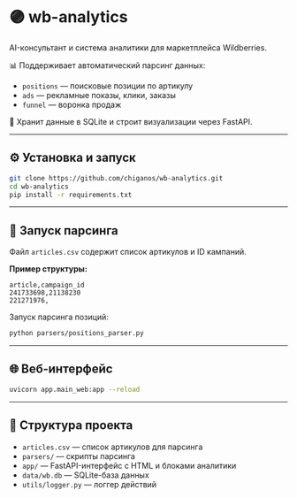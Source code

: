 
# 🟣 wb-analytics

AI-консультант и система аналитики для маркетплейса Wildberries.

📊 Поддерживает автоматический парсинг данных:
- `positions` — поисковые позиции по артикулу
- `ads` — рекламные показы, клики, заказы
- `funnel` — воронка продаж

📂 Хранит данные в SQLite и строит визуализации через FastAPI.

---

## ⚙️ Установка и запуск

```bash
git clone https://github.com/chiganos/wb-analytics.git
cd wb-analytics
pip install -r requirements.txt
```

---

## 🚀 Запуск парсинга

Файл `articles.csv` содержит список артикулов и ID кампаний.

**Пример структуры:**
```csv
article,campaign_id
241733698,21138230
221271976,
```

Запуск парсинга позиций:
```bash
python parsers/positions_parser.py
```

---

## 🌐 Веб-интерфейс

```bash
uvicorn app.main_web:app --reload
```

---

## 📁 Структура проекта

- `articles.csv` — список артикулов для парсинга
- `parsers/` — скрипты парсинга
- `app/` — FastAPI-интерфейс с HTML и блоками аналитики
- `data/wb.db` — SQLite-база данных
- `utils/logger.py` — логгер действий
